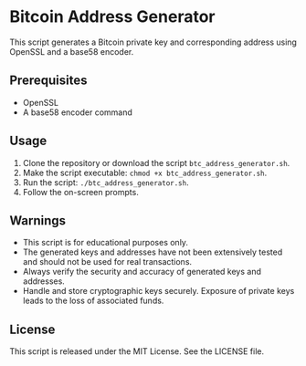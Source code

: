 # Bitcoin Address Generator

This script generates a Bitcoin private key and corresponding address using OpenSSL and a base58 encoder.

## Prerequisites
- OpenSSL
- A base58 encoder command

## Usage
1. Clone the repository or download the script `btc_address_generator.sh`.
2. Make the script executable: `chmod +x btc_address_generator.sh`.
3. Run the script: `./btc_address_generator.sh`.
4. Follow the on-screen prompts.

## Warnings
- This script is for educational purposes only.
- The generated keys and addresses have not been extensively tested and should not be used for real transactions.
- Always verify the security and accuracy of generated keys and addresses.
- Handle and store cryptographic keys securely. Exposure of private keys leads to the loss of associated funds.

## License
This script is released under the MIT License. See the LICENSE file.
